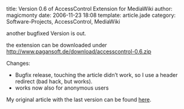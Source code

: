 title: Version 0.6 of AccessControl Extension for MediaWiki
author: magicmonty
date: 2006-11-23 18:08
template: article.jade
category: Software-Projects, AccessControl, MediaWiki

another bugfixed Version is out.

the extension can be downloaded under http://www.pagansoft.de/download/accesscontrol-0.6.zip

<span class="more"></span>

Changes:

* Bugfix release, touching the article didn’t work, so I use a header redirect (bad hack, but works).
* works now also for anonymous users

My original article with the last version can be found [here](http://blog.pagansoft.de/articles/seitenbasierte-gruppen-zugriffskontrolle-fuer-mediawiki).